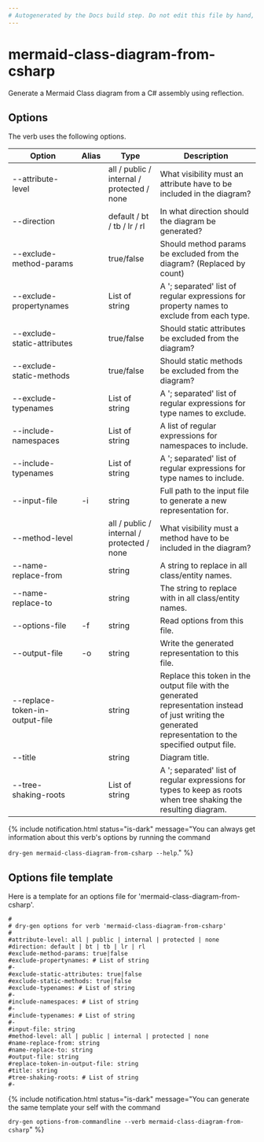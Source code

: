 ```yaml
---
# Autogenerated by the Docs build step. Do not edit this file by hand, as your edits will be overwritten by the next Docs build.
---
```

# mermaid-class-diagram-from-csharp
Generate a Mermaid Class diagram from a C# assembly using reflection. 

## Options
The verb uses the following options.

|Option|Alias|Type|Description|
|---|---|---|---|
|--attribute-level||all / public / internal / protected / none|What visibility must an attribute have to be included in the diagram?|
|--direction||default / bt / tb / lr / rl|In what direction should the diagram be generated?|
|--exclude-method-params||true/false|Should method params be excluded from the diagram? (Replaced by count)|
|--exclude-propertynames||List of string|A '; separated' list of regular expressions for property names to exclude from each type.|
|--exclude-static-attributes||true/false|Should static attributes be excluded from the diagram?|
|--exclude-static-methods||true/false|Should static methods be excluded from the diagram?|
|--exclude-typenames||List of string|A '; separated' list of regular expressions for type names to exclude.|
|--include-namespaces||List of string|A list of regular expressions for namespaces to include.|
|--include-typenames||List of string|A '; separated' list of regular expressions for type names to include.|
|--input-file|-i|string|Full path to the input file to generate a new representation for.|
|--method-level||all / public / internal / protected / none|What visibility must a method have to be included in the diagram?|
|--name-replace-from||string|A string to replace in all class/entity names.|
|--name-replace-to||string|The string to replace with in all class/entity names.|
|--options-file|-f|string|Read options from this file.|
|--output-file|-o|string|Write the generated representation to this file.|
|--replace-token-in-output-file||string|Replace this token in the output file with the generated representation instead of just writing the generated representation to the specified output file.|
|--title||string|Diagram title.|
|--tree-shaking-roots||List of string|A '; separated' list of regular expressions for types to keep as roots when tree shaking the resulting diagram.|

{% include notification.html status="is-dark" 
message="You can always get information about this verb's options by running the command 

`dry-gen mermaid-class-diagram-from-csharp --help`."
%}
## Options file template
Here is a template for an options file for 'mermaid-class-diagram-from-csharp'. 
```
#
# dry-gen options for verb 'mermaid-class-diagram-from-csharp'
#
#attribute-level: all | public | internal | protected | none
#direction: default | bt | tb | lr | rl
#exclude-method-params: true|false
#exclude-propertynames: # List of string
#- 
#exclude-static-attributes: true|false
#exclude-static-methods: true|false
#exclude-typenames: # List of string
#- 
#include-namespaces: # List of string
#- 
#include-typenames: # List of string
#- 
#input-file: string
#method-level: all | public | internal | protected | none
#name-replace-from: string
#name-replace-to: string
#output-file: string
#replace-token-in-output-file: string
#title: string
#tree-shaking-roots: # List of string
#- 
```
{% include notification.html status="is-dark" 
message="You can generate the same template your self with the command 

`dry-gen options-from-commandline --verb mermaid-class-diagram-from-csharp`"
%}
